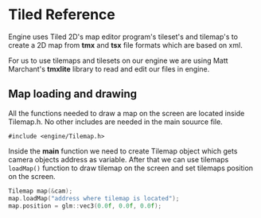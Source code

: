 # Tiled Reference
Engine uses Tiled 2D's map editor program's tileset's and tilemap's to create a 2D map from **tmx** and **tsx** file formats which are based on xml.

For us to use tilemaps and tilesets on our engine we are using Matt Marchant's **tmxlite** library to read and edit our files in engine.

## Map loading and drawing

All the functions needed to draw a map on the screen are located inside Tilemap.h. No other includes are needed in the main souurce file.

`#include <engine/Tilemap.h>`

Inside the **main** function we need to create Tilemap object which gets camera objects address as variable.
After that we can use tilemaps `loadMap()` function to draw tilemap on the screen and set tilemaps position on the screen.

```cpp
Tilemap map(&cam);
map.loadMap("address where tilemap is located");
map.position = glm::vec3(0.0f, 0.0f, 0.0f);
```

